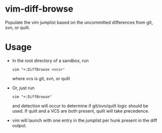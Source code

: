 # vim-diff-browse
Populate the vim jumplist based on the uncommitted differences from git, svn,
or quilt.

# Usage
* In the root directory of a sandbox, run

  `vim "+:DiffBrowse <vcs>"`

  where vcs is git, svn, or quilt
* Or, just run

  `vim "+:DiffBrowse"`

  and detection will occur to determine if git/svn/quilt logic should be used.
  If quilt and a VCS are both present, quilt will take precedence.
* vim will launch with one entry in the jumplist per hunk present in the diff
  output.
